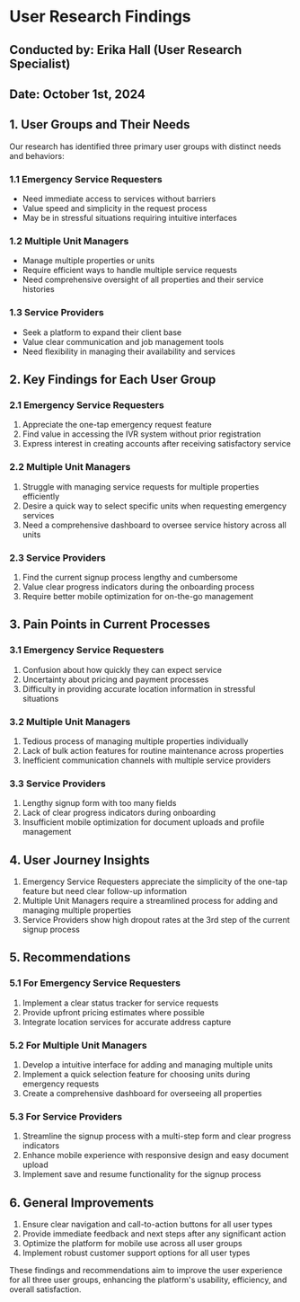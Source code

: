 # User Research Findings

## Conducted by: Erika Hall (User Research Specialist)
## Date: October 1st, 2024

## 1. User Groups and Their Needs

Our research has identified three primary user groups with distinct needs and behaviors:

### 1.1 Emergency Service Requesters
- Need immediate access to services without barriers
- Value speed and simplicity in the request process
- May be in stressful situations requiring intuitive interfaces

### 1.2 Multiple Unit Managers
- Manage multiple properties or units
- Require efficient ways to handle multiple service requests
- Need comprehensive oversight of all properties and their service histories

### 1.3 Service Providers
- Seek a platform to expand their client base
- Value clear communication and job management tools
- Need flexibility in managing their availability and services

## 2. Key Findings for Each User Group

### 2.1 Emergency Service Requesters
1. Appreciate the one-tap emergency request feature
2. Find value in accessing the IVR system without prior registration
3. Express interest in creating accounts after receiving satisfactory service

### 2.2 Multiple Unit Managers
1. Struggle with managing service requests for multiple properties efficiently
2. Desire a quick way to select specific units when requesting emergency services
3. Need a comprehensive dashboard to oversee service history across all units

### 2.3 Service Providers
1. Find the current signup process lengthy and cumbersome
2. Value clear progress indicators during the onboarding process
3. Require better mobile optimization for on-the-go management

## 3. Pain Points in Current Processes

### 3.1 Emergency Service Requesters
1. Confusion about how quickly they can expect service
2. Uncertainty about pricing and payment processes
3. Difficulty in providing accurate location information in stressful situations

### 3.2 Multiple Unit Managers
1. Tedious process of managing multiple properties individually
2. Lack of bulk action features for routine maintenance across properties
3. Inefficient communication channels with multiple service providers

### 3.3 Service Providers
1. Lengthy signup form with too many fields
2. Lack of clear progress indicators during onboarding
3. Insufficient mobile optimization for document uploads and profile management

## 4. User Journey Insights

1. Emergency Service Requesters appreciate the simplicity of the one-tap feature but need clear follow-up information
2. Multiple Unit Managers require a streamlined process for adding and managing multiple properties
3. Service Providers show high dropout rates at the 3rd step of the current signup process

## 5. Recommendations

### 5.1 For Emergency Service Requesters
1. Implement a clear status tracker for service requests
2. Provide upfront pricing estimates where possible
3. Integrate location services for accurate address capture

### 5.2 For Multiple Unit Managers
1. Develop a intuitive interface for adding and managing multiple units
2. Implement a quick selection feature for choosing units during emergency requests
3. Create a comprehensive dashboard for overseeing all properties

### 5.3 For Service Providers
1. Streamline the signup process with a multi-step form and clear progress indicators
2. Enhance mobile experience with responsive design and easy document upload
3. Implement save and resume functionality for the signup process

## 6. General Improvements
1. Ensure clear navigation and call-to-action buttons for all user types
2. Provide immediate feedback and next steps after any significant action
3. Optimize the platform for mobile use across all user groups
4. Implement robust customer support options for all user types

These findings and recommendations aim to improve the user experience for all three user groups, enhancing the platform's usability, efficiency, and overall satisfaction.
